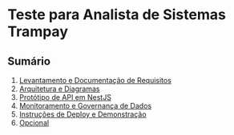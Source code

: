# Teste para Analista de Sistemas Trampay
## Sumário

1. [Levantamento e Documentação de Requisitos](01_levantamento_e_documentacao_de_requisitos.md)
2. [Arquitetura e Diagramas](02_arquitetur_e_diagrama.md)
3. [Protótipo de API em NestJS]()
4. [Monitoramento e Governança de Dados](04_monitoramento_e_governanca_de_dados.md)
5. [Instruções de Deploy e Demonstração]()
6. [Opcional](06_opcional.md)